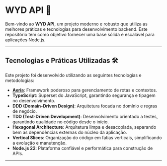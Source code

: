 # **WYD API** 🚀

Bem-vindo ao **WYD API**, um projeto moderno e robusto que utiliza as melhores práticas e tecnologias para desenvolvimento backend. Este repositório tem como objetivo fornecer uma base sólida e escalável para aplicações Node.js.

---

## **Tecnologias e Práticas Utilizadas** 🛠️

Este projeto foi desenvolvido utilizando as seguintes tecnologias e metodologias:

- **[Aeria](https://aeria.land/)**: Framework poderoso para gerenciamento de rotas e contextos.
- **TypeScript**: Superset do JavaScript, garantindo segurança e tipagem no desenvolvimento.
- **DDD (Domain-Driven Design)**: Arquitetura focada no domínio e regras de negócio.
- **TDD (Test-Driven Development)**: Desenvolvimento orientado a testes, garantindo qualidade no código desde o início.
- **Hexagonal Architecture**: Arquitetura limpa e desacoplada, separando bem as dependências externas do núcleo da aplicação.
- **Vertical Slices**: Organização do código em fatias verticais, simplificando a evolução e manutenção.
- **Node.js 22**: Plataforma confiável e performática para construção de APIs.

---

